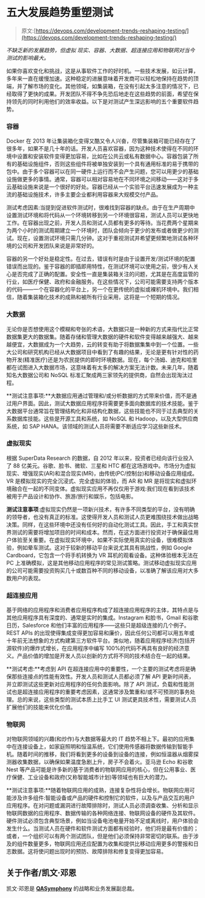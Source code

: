 # 五大发展趋势重塑测试

> 原文:[https://devops.com/development-trends-reshaping-testing/](https://devops.com/development-trends-reshaping-testing/)

*不缺乏新的发展趋势，但虚拟* *现实、容器、大数据、超连接应用和物联网对当今测试的影响最大。*

如果你喜欢变化和挑战，这是从事软件工作的好时机。一些技术发展，如云计算，多年来一直在缓慢加速。这种稳定的进展意味着开发商可以轻松地保持在趋势的顶端，并了解市场的变化。其他领域，如集装箱，在没有引起太多注意的情况下，已经取得了更快的成果。开发团队不得不争先恐后地走在这些趋势的前面，希望在保持领先的同时利用他们的效率收益。以下是对测试产生深远影响的五个重要软件趋势。

### 容器

Docker 在 2013 年让集装箱化变得又酷又令人兴奋，尽管集装箱可能已经存在了很多年，如果不是几十年的话。开发人员喜欢容器，因为这种技术使得在不同的环境中设置和安装软件变得更加容易，比如在公共云或私有数据中心。容器包装了所有的基础设施组件，否则这些组件将被单独安装到一个具有通用标准的易于携带的包中。由于多个容器可以在同一硬件上运行而不会产生问题，您可以用更少的基础设施做更多的事情。通常，容器可以相对容易地在不同环境之间移动——这对于多云基础设施来说是一个很好的好处。容器已经从一个实验平台迅速发展成为一种主流的基础设施技术，许多主要企业都利用容器来大规模交付产品。

测试考虑因素:当提到促进软件测试时，很难找到容器的缺点。由于在生产周期中设置测试环境和将代码从一个环境转移到另一个环境很容易，测试人员可以更快地工作。在容器出现之前，开发人员和测试人员都有更多的等待。当花费两个星期来为两个小时的测试周期建立一个环境时，团队会倾向于更少的发布或者做更少的测试。现在，设置测试环境只需几分钟。这对于重视测试并希望更频繁地测试各种环境的公司和开发团队来说是非常好的。

容器的另一个好处是稳定性。在过去，错误有时是由于设置开发/测试环境的配置错误而出现的。鉴于容器的即插即用特性，在测试环境可以使用之前，很少有人关心是否完成了正确的配置。安全性一直是集装箱关注的问题，尤其是在高度监管的行业，如医疗保健、政府和金融服务。在这些情况下，公司可能需要支持两个版本的代码——一个在容器化的平台上，另一个在更传统的虚拟或裸机环境中。我们相信，随着集装箱化技术的成熟和被所有行业采用，这将是一个短期的情况。

### 大数据

无论你是否想使用这个模糊和夸张的术语，大数据只是一种新的方式来指代比正常数据集更大的数据集。随着存储和管理大数据的硬件和软件变得越来越强大、越来越便宜，大数据成为一个大趋势，云的转变有助于将数据集集中到一个位置。一些大公司和研究机构已经从大数据项目中看到了有趣的结果，无论是更有针对性的药物开发(精准医疗)还是为农民提供的即时环境数据。现在，每个汤姆、迪克和哈里都在试图进入大数据市场，这意味着有太多的解决方案无法计数。未来几年，随着知名大数据公司和 NoSQL 标准汇聚成两三家领先的提供商，自然会出现淘汰过程。

**测试注意事项:**大数据应用通过管理和/或分析数据的方式带来价值，而不是通过用户界面。因此，测试大数据应用程序将需要更多面向数据库的技术技能。鉴于大数据平台通常旨在管理结构化和非结构化数据，这些技能也不同于过去典型的关系数据库技能。这些是开源工具和系统，如 NoSQL 和 Hadoop，以及大型供应商系统，如 SAP HANA。该领域的测试人员将需要不断适应学习这些新技术。

### 虚拟现实

根据 SuperData Research 的数据，自 2012 年以来，投资者已经向该行业投入了 88 亿美元。谷歌、脸书、微软、三星和 HTC 都在这场游戏中。市场分为虚拟现实、增强现实(AR)和混合现实(MR)，由传统(PC/控制台)和移动设备应用组成。VR 是模拟现实的完全沉浸式、完全虚拟的体验，而 AR 和 MR 是将现实和虚拟环境融合在一起的不同变体。虚拟现实应用不再仅仅用于游戏:我们现在看到该技术被用于产品设计和协作、旅游/旅行和娱乐，包括电影。

**测试注意事项**:虚拟现实仍然是一项新兴技术，有许多不同类型的平台，没有明确的领导者，也没有真正的标准。这使得开发人员和测试人员更难围绕技术做出战略决策。同样，在这些环境中还没有任何好的自动化测试工具。因此，手工和真实世界测试的需要将增加项目的时间和成本。然而，在这方面进行投资对于确保最佳用户体验至关重要。在虚拟现实环境中，如果不实际使用真实的设备，很难模拟体验，例如晕车测试。这对于较新的移动平台来说尤其具有挑战性，例如 Google Cardboard，它包含一个将手机转换为 VR 耳机的观看设备。这种体验根本无法在 PC 上准确模拟，这是其他移动应用程序的常见测试策略。测试移动虚拟现实应用的公司可能需要投资购买几十或数百种不同的移动设备，以准确了解该应用对大多数用户的表现。

### 超连接应用

基于网络的应用程序和消费者应用程序构成了超连接应用程序的主体，其特点是与其他应用程序具有深度的、通常是实时的集成。Instagram 和脸书，Gmail 和谷歌日历，Salesforce 和他们丰富的应用程序——这些只是超级连接的几个例子。REST APIs 的出现使得集成变得更加容易和廉价，因此任何公司都可以用五年或十年前无法想象的方式构建第三方软件平台。类似地，随着应用程序经济(包括开源软件)的爆炸式增长，在应用程序中编写 100%的代码不再具有良好的经济意义。产品价值的增加是开发人员以创新的方式将不同的技术结合在一起的结果。

**测试考虑:**考虑到 API 在超连接应用中的重要性，一个主要的测试考虑将是确保那些连接点的性能有效性。开发人员和测试人员都必须了解 API 更新时间表，并立即测试这些更新对应用程序的任何负面影响。除了 API 测试，负载和性能测试也是超连接应用程序的重要考虑因素，这通常涉及繁重和/或不可预测的事务处理。总的来说，这些类型的测试本质上比手工 UI 测试更具技术性，需要测试人员扩展他们的技能来优化价值。

### 物联网

对物联网领域的兴趣(和炒作)与大数据等最大的 IT 趋势不相上下。最初的应用集中在连接设备上，如家庭照明和恒温系统，它们使用传感器将数据传输到智能手机。随着时间的推移，我们将看到更多的设备到设备的连接，例如恒温器从烟雾探测器收集数据，以确保如果温度急剧上升，房子不会着火。亚马逊 Echo 和谷歌 Nest 等产品可能是许多新的基于消费者的物联网应用的核心，但在公用事业、医疗保健、工业设备和政府(又称智能城市计划)等领域也有巨大的潜力。

**测试注意事项:**随着物联网应用的成熟，连接复杂性将会增长。物联网应用可能涉及许多组件:智能设备或产品的硬件和控制它的软件，以及与产品交互的用户应用程序。在对问题或漏洞进行故障排除时，测试人员必须调查收集、分析和显示物联网数据的应用程序、数据传输的各种网络连接、物联网设备的硬件及其软件。硬件测试必须包含典型场景，例如当设备电池电量开始不足或离线时，用户体验会发生什么。当测试人员在硬件和软件测试方面都有经验时，他们将是最有价值的；或者，一个组织可以有两个测试团队，但是他们必须保持非常密切的联系。由于涉及的组件数量更多，物联网应用还应配置为收集和提供比移动应用更多的警报和日志数据。这将使问题出现时的预防、故障排除和修复变得更加容易。

## 关于作者/凯文·邓恩

凯文·邓恩是 [**QASymphony**](https://www.qasymphony.com/) 的战略和业务发展副总裁。